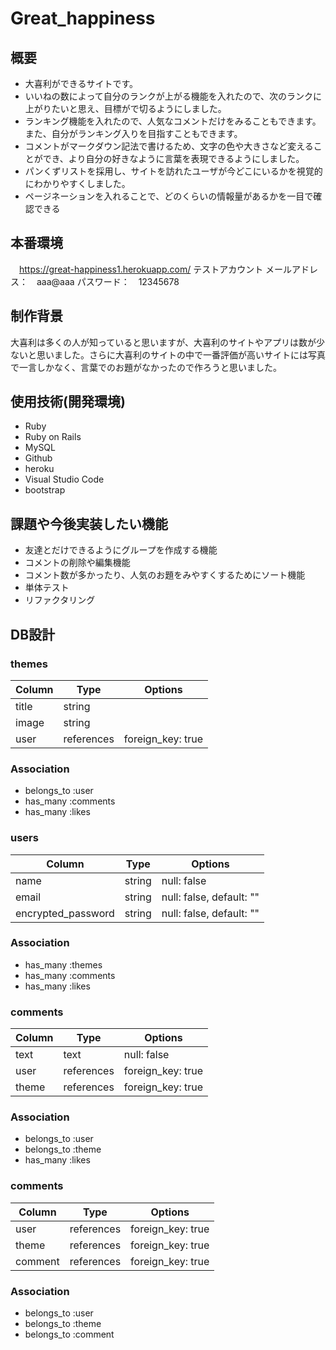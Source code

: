 # Great_happiness

## 概要
  * 大喜利ができるサイトです。
  * いいねの数によって自分のランクが上がる機能を入れたので、次のランクに上がりたいと思え、目標がで切るようにしました。
  * ランキング機能を入れたので、人気なコメントだけをみることもできます。また、自分がランキング入りを目指すこともできます。
  * コメントがマークダウン記法で書けるため、文字の色や大きさなど変えることができ、より自分の好きなように言葉を表現できるようにしました。
  * パンくずリストを採用し、サイトを訪れたユーザが今どこにいるかを視覚的にわかりやすくしました。
  * ページネーションを入れることで、どのくらいの情報量があるかを一目で確認できる
## 本番環境
　https://great-happiness1.herokuapp.com/
  テストアカウント
    メールアドレス：　aaa@aaa
    パスワード：　12345678
## 制作背景
  大喜利は多くの人が知っていると思いますが、大喜利のサイトやアプリは数が少ないと思いました。さらに大喜利のサイトの中で一番評価が高いサイトには写真で一言しかなく、言葉でのお題がなかったので作ろうと思いました。

## 使用技術(開発環境)
  * Ruby
  * Ruby on Rails
  * MySQL
  * Github
  * heroku
  * Visual Studio Code
  * bootstrap
## 課題や今後実装したい機能
  * 友達とだけできるようにグループを作成する機能
  * コメントの削除や編集機能
  * コメント数が多かったり、人気のお題をみやすくするためにソート機能
  * 単体テスト
  * リファクタリング
## DB設計
  ### themes
   |Column|Type|Options|
   |------|----|-------|
   |title|string|
   |image|string|
   |user|references|foreign_key: true|
  ### Association
   * belongs_to :user
   * has_many :comments
   * has_many :likes
  ### users
   |Column|Type|Options|
   |------|----|-------|
   |name|string|null: false|
   |email|string|null: false, default: ""|
   |encrypted_password|string|null: false, default: ""|
  ### Association
   * has_many :themes
   * has_many :comments
   * has_many :likes
  ### comments
   |Column|Type|Options|
   |------|----|-------|
   |text|text|null: false|
   |user|references|foreign_key: true|
   |theme|references|foreign_key: true|
  ### Association
   * belongs_to :user
   * belongs_to :theme
   * has_many :likes
  ### comments
   |Column|Type|Options|
   |------|----|-------|
   |user|references|foreign_key: true|
   |theme|references|foreign_key: true|
   |comment|references|foreign_key: true|
  ### Association
   * belongs_to :user
   * belongs_to :theme
   * belongs_to :comment
   
   
   
   
   
   
   
   
   
  
